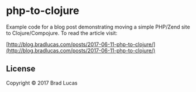 # php-to-clojure


Example code for a blog post demonstrating moving a simple PHP/Zend site to Clojure/Compojure. To read the article visit:

[http://blog.bradlucas.com/posts/2017-06-11-php-to-clojure/](http://blog.bradlucas.com/posts/2017-06-11-php-to-clojure/)


## License

Copyright © 2017 Brad Lucas
